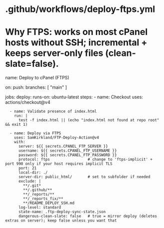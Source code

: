 # .github/workflows/deploy-ftps.yml
# Why FTPS: works on most cPanel hosts without SSH; incremental + keeps server-only files (clean-slate=false).

name: Deploy to cPanel (FTPS)

on:
  push:
    branches: [ "main" ]

jobs:
  deploy:
    runs-on: ubuntu-latest
    steps:
      - name: Checkout
        uses: actions/checkout@v4

      - name: Validate presence of index.html
        run: |
          test -f index.html || (echo "index.html not found at repo root" && exit 1)

      - name: Deploy via FTPS
        uses: SamKirkland/FTP-Deploy-Action@v4
        with:
          server: ${{ secrets.CPANEL_FTP_SERVER }}
          username: ${{ secrets.CPANEL_FTP_USERNAME }}
          password: ${{ secrets.CPANEL_FTP_PASSWORD }}
          protocol: ftps                 # change to 'ftps-implicit' + port 990 only if your host requires implicit TLS
          port: 21
          local-dir: ./
          server-dir: public_html/       # set to subfolder if needed
          exclude: |
            **/.git*
            **/.github/**
            **/_reports/**
            **/_reports_fix/**
            **/README_DEPLOY_SSH.md
          log-level: standard
          state-name: .ftp-deploy-sync-state.json
          dangerous-clean-slate: false   # true = mirror deploy (deletes extras on server); keep false unless you want that

